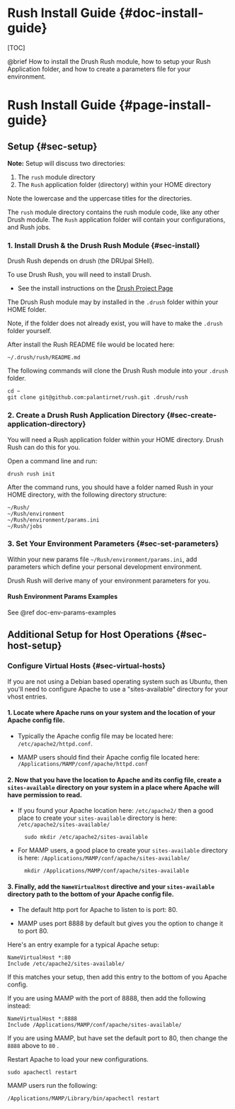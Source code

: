 Rush Install Guide  {#doc-install-guide}
===============

[TOC]

@brief How to install the Drush Rush module, how to setup your Rush Application folder, and how to create a parameters file for your environment.

Rush Install Guide  {#page-install-guide}
====================


## Setup {#sec-setup}

**Note:** Setup will discuss two directories:

1.  The `rush` module directory
2.  The `Rush` application folder (directory) within your HOME directory

Note the lowercase and the uppercase titles for the directories.

The `rush` module directory contains the rush module code, like any other Drush module.
The `Rush` application folder will contain your configurations, and Rush jobs.

### 1. Install Drush & the Drush Rush Module {#sec-install}

Drush Rush depends on drush (the DRUpal SHell).

To use Drush Rush, you will need to install Drush.

* See the install instructions on the [Drush Project Page](https://github.com/drush-ops/drush)

The Drush Rush module may by installed in the `.drush` folder within your HOME folder.

Note, if the folder does not already exist, you will have to make the `.drush` folder yourself.

After install the Rush README file would be located here:

    ~/.drush/rush/README.md

The following commands will clone the Drush Rush module into your `.drush` folder.

    cd ~
    git clone git@github.com:palantirnet/rush.git .drush/rush

### 2. Create a Drush Rush Application Directory {#sec-create-application-directory}

You will need a Rush application folder within your HOME directory.  Drush Rush can do this for you.

Open a command line and run:

    drush rush init

After the command runs, you should have a folder named Rush in your HOME directory, with the following directory structure:

    ~/Rush/
    ~/Rush/environment
    ~/Rush/environment/params.ini
    ~/Rush/jobs

### 3.  Set Your Environment Parameters {#sec-set-parameters}

Within your new params file `~/Rush/environment/params.ini`, add parameters which define your personal development environment.

Drush Rush will derive many of your environment parameters for you.

#### Rush Environment Params Examples

See @ref doc-env-params-examples

## Additional Setup for Host Operations {#sec-host-setup}

###  Configure Virtual Hosts {#sec-virtual-hosts}

If you are not using a Debian based operating system such as Ubuntu, then you'll need to configure Apache to use a "sites-available" directory for your vhost entries.

#### 1. Locate where Apache runs on your system and the location of your Apache config file.

- Typically the Apache config file may be located here: `/etc/apache2/httpd.conf`.

- MAMP users should find their Apache config file located here: `/Applications/MAMP/conf/apache/httpd.conf`

#### 2. Now that you have the location to Apache and its config file, create a `sites-available` directory on your system in a place where Apache will have permission to read.

- If you found your Apache location here: `/etc/apache2/` then a good place to create your `sites-available` directory is here: `/etc/apache2/sites-available/`

        sudo mkdir /etc/apache2/sites-available

- For MAMP users, a good place to create your `sites-available` directory is here: `/Applications/MAMP/conf/apache/sites-available/`

        mkdir /Applications/MAMP/conf/apache/sites-available

#### 3. Finally, add the `NameVirtualHost` directive and your `sites-available` directory path to the bottom of your Apache config file.

- The default http port for Apache to listen to is port: 80.

- MAMP uses port 8888 by default but gives you the option to change it to port 80.

Here's an entry example for a typical Apache setup:

    NameVirtualHost *:80
    Include /etc/apache2/sites-available/

If this matches your setup, then add this entry to the bottom of you Apache config.

If you are using MAMP with the port of 8888, then add the following instead:

    NameVirtualHost *:8888
    Include /Applications/MAMP/conf/apache/sites-available/

If you are using MAMP, but have set the default port to 80, then change the `8888` above to `80` .

Restart Apache to load your new configurations.

    sudo apachectl restart

MAMP users run the following:

    /Applications/MAMP/Library/bin/apachectl restart




